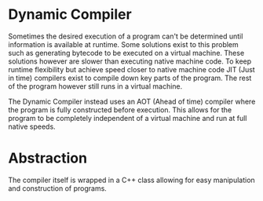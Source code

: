 Dynamic Compiler
================

Sometimes the desired execution of a program can't be determined until information is available at runtime. Some solutions exist to this problem such as generating bytecode to be executed on a virtual machine. These solutions however are slower than executing native machine code. To keep runtime flexibility but achieve speed closer to native machine code JIT (Just in time) compilers exist to compile down key parts of the program. The rest of the program however still runs in a virtual machine.

The Dynamic Compiler instead uses an AOT (Ahead of time) compiler where the program is fully constructed before execution. This allows for the program to be completely independent of a virtual machine and run at full native speeds.

Abstraction
================
The compiler itself is wrapped in a C++ class allowing for easy manipulation and construction of programs.
